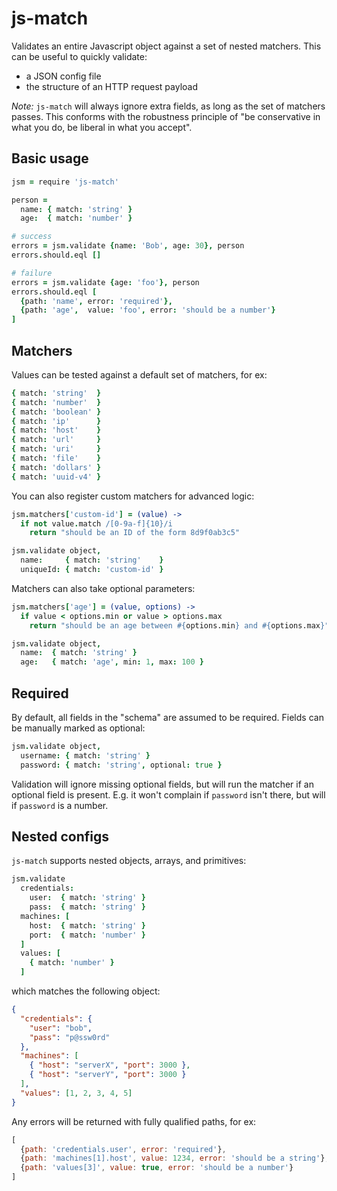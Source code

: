 # js-match

Validates an entire Javascript object against a set of nested matchers.
This can be useful to quickly validate:

- a JSON config file
- the structure of an HTTP request payload

*Note:* `js-match` will always ignore extra fields, as long as the set of matchers passes. This conforms with the robustness principle of "be conservative in what you do, be liberal in what you accept".

## Basic usage

```coffee
jsm = require 'js-match'

person =
  name: { match: 'string' }
  age:  { match: 'number' }

# success
errors = jsm.validate {name: 'Bob', age: 30}, person
errors.should.eql []

# failure
errors = jsm.validate {age: 'foo'}, person
errors.should.eql [
  {path: 'name', error: 'required'},
  {path: 'age',  value: 'foo', error: 'should be a number'}
]
```

## Matchers

Values can be tested against a default set of matchers, for ex:

```coffee
{ match: 'string'  }
{ match: 'number'  }
{ match: 'boolean' }
{ match: 'ip'      }
{ match: 'host'    }
{ match: 'url'     }
{ match: 'uri'     }
{ match: 'file'    }
{ match: 'dollars' }
{ match: 'uuid-v4' }
```

You can also register custom matchers for advanced logic:

```coffee
jsm.matchers['custom-id'] = (value) ->
  if not value.match /[0-9a-f]{10}/i
    return "should be an ID of the form 8d9f0ab3c5"

jsm.validate object,
  name:     { match: 'string'    }
  uniqueId: { match: 'custom-id' }
```

Matchers can also take optional parameters:

```coffee
jsm.matchers['age'] = (value, options) ->
  if value < options.min or value > options.max
    return "should be an age between #{options.min} and #{options.max}"

jsm.validate object,
  name:  { match: 'string' }
  age:   { match: 'age', min: 1, max: 100 }
```

## Required

By default, all fields in the "schema" are assumed to be required.
Fields can be manually marked as optional:

```coffee
jsm.validate object,
  username: { match: 'string' }
  password: { match: 'string', optional: true }
```

Validation will ignore missing optional fields, but will run the matcher if an optional field is present.
E.g. it won't complain if `password` isn't there, but will if `password` is a number.


## Nested configs

`js-match` supports nested objects, arrays, and primitives:

```coffee
jsm.validate
  credentials:
    user:  { match: 'string' }
    pass:  { match: 'string' }
  machines: [
    host:  { match: 'string' }
    port:  { match: 'number' }
  ]
  values: [
    { match: 'number' }
  ]
```

which matches the following object:

```json
{
  "credentials": {
    "user": "bob",
    "pass": "p@ssw0rd"
  },
  "machines": [
    { "host": "serverX", "port": 3000 },
    { "host": "serverY", "port": 3000 }
  ],
  "values": [1, 2, 3, 4, 5]
}
```

Any errors will be returned with fully qualified paths, for ex:

```js
[
  {path: 'credentials.user', error: 'required'},
  {path: 'machines[1].host', value: 1234, error: 'should be a string'},
  {path: 'values[3]', value: true, error: 'should be a number'}
]
```
